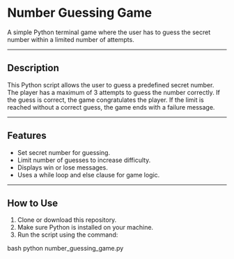 # Number Guessing Game

A simple Python terminal game where the user has to guess the secret number within a limited number of attempts.

---

## Description

This Python script allows the user to guess a predefined secret number. The player has a maximum of 3 attempts to guess the number correctly. If the guess is correct, the game congratulates the player. If the limit is reached without a correct guess, the game ends with a failure message.

---

## Features

- Set secret number for guessing.
- Limit number of guesses to increase difficulty.
- Displays win or lose messages.
- Uses a while loop and else clause for game logic.

---

## How to Use

1. Clone or download this repository.
2. Make sure Python is installed on your machine.
3. Run the script using the command:

   
bash
   python number_guessing_game.py
